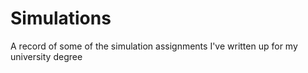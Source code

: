 # Simulations
A record of some of the simulation assignments I've written up for my university degree
